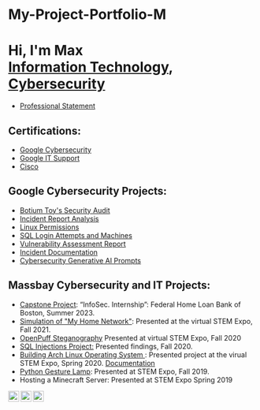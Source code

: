 # My-Project-Portfolio-M

<h1>Hi, I'm Max <br/><a href="https://github.com/MN0vva" >Information Technology</a>, <a href="https://www.linkedin.com/in/max-navarrette/" >Cybersecurity</a></h1>


- [Professional Statement](https://docs.google.com/document/d/16rTPcViCdLQWP0R5DigbBzE-Nt2rpGw8-cECMfe1WWA/edit?usp=drive_link)

<h2>Certifications:</h2>

- [Google Cybersecurity](https://drive.google.com/file/d/1f3WlpqyPkTP19TskDWppbxWVCZKHLv9i/view?usp=drive_link)
- [Google IT Support](https://drive.google.com/file/d/1zts1Hi9xj2Yju51Rfu4Vk9PeHWz6QcdC/view?usp=drive_link)
- [Cisco](https://drive.google.com/drive/folders/1VoHwv3JwsT90DIBSt9hhiop1h4i6vUO5?usp=drive_link)
  
<h2>Google Cybersecurity Projects:</h2>

- [Botium Toy's Security Audit](https://drive.google.com/drive/folders/1l2nKbANGxhlCV_dwC-RBYzjapnV4t7_r?usp=drive_link)
- [Incident Report Analysis](https://docs.google.com/document/d/1SoNbA3z--pZw5Vq3iuvlxYWwNT85XBtDX4GYH2nmYTM/edit?usp=drive_link&resourcekey=0-PcnovyunbnUgBM00mdnUmg)
- [Linux Permissions](https://docs.google.com/document/d/1J5JM0UE8fWVfWvplnsRbvQLQL6Say9pJ2Wasl5RVJjo/edit?usp=drive_link&resourcekey=0-QH9MhlXnG2pWnsbuGVImdQ)
- [SQL Login Attempts and Machines](https://docs.google.com/document/d/1ElctOIK7Jx0QSiu50doQt0o66aUIKECckSedvxzfHUU/edit?usp=sharing&resourcekey=0-GyFN3CBHevRyneH2hl2O5g)
- [Vulnerability Assessment Report](https://docs.google.com/document/d/1DGTDSMVrPJsgyl2r9uH2uPJJXpntO0G6o_Zcv0IYqOE/edit?usp=drive_link&resourcekey=0-lRCgYKPcFdcBcU6lwDIfyQ)
- [Incident Documentation ](https://docs.google.com/document/d/10m7HJFKDUvVi29OukOGzx-Yj46t6lsOpEZktXwc9_C0/edit?usp=drive_link&resourcekey=0-nPEj7hEOaoJMtMf751llYg)
- [Cybersecurity Generative AI Prompts](https://docs.google.com/document/d/1KLZhtUJTx7ANZH56KP9hA8mmOmEys172/edit?usp=drive_link&ouid=106987420707022229569&rtpof=true&sd=true)
<h2>Massbay Cybersecurity and IT Projects:</h2>

- [Capstone Project](https://drive.google.com/drive/folders/16MkOD5rlSr-XMfuHkmdWPRGeHuDwDWJo?usp=drive_link): “InfoSec. Internship”: Federal Home Loan Bank of Boston, Summer 2023.
- [Simulation of "My Home Network"](https://youtu.be/aBRcQ8n086Q): Presented at the virtual STEM Expo, Fall 2021.
- [OpenPuff Steganography](https://youtu.be/62st1m6ZdW8) Presented at virtual STEM Expo, Fall 2020
- [SQL Injections Project:](https://docs.google.com/document/d/1tlWyr1jOC-uM2bzqVQ2MlTR3eqBnL6pl/edit?usp=drive_link&ouid=106987420707022229569&rtpof=true&sd=true) Presented findings, Fall 2020. 
- [Building Arch Linux Operating System ](https://youtu.be/QJKEK6ZK0qQ): Presented project at the virual STEM Expo, Spring 2020. [Documentation](https://docs.google.com/document/d/1D0TjRf1TDVt0IW2ZeD9p0c2i9ywsD_GL/edit?usp=drive_link&ouid=106987420707022229569&rtpof=true&sd=true) 
- [Python Gesture Lamp](https://youtube.com/shorts/Fr10d4d7gOI?feature=share): Presented at STEM Expo, Fall 2019. 
- Hosting a Minecraft Server: Presented at STEM Expo Spring 2019

[<img align="left" alt="Max | YouTube" width="22px" src="https://cdn.jsdelivr.net/npm/simple-icons@v3/icons/youtube.svg" />][youtube]
[<img align="left" alt="Max | Twitter" width="22px" src="https://cdn.jsdelivr.net/npm/simple-icons@v3/icons/twitter.svg" />][twitter]
[<img align="left" alt="Max | LinkedIn" width="22px" src="https://cdn.jsdelivr.net/npm/simple-icons@v3/icons/linkedin.svg" />][linkedin]

[twitter]: https://twitter.com/NavaaMax
[youtube]: https://www.youtube.com/channel/UCS_L_cQLDWPNrWS5nKgvkkw
[linkedin]: https://www.linkedin.com/in/max-navarrette/
